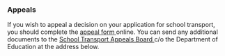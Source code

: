###  Appeals

If you wish to appeal a decision on your application for school transport, you
should complete the [ appeal form ](https://www.schooltransportappeals.ie/)
online. You can send any additional documents to the [ School Transport
Appeals Board ](https://www.schooltransportappeals.ie/) c/o the Department of
Education at the address below.

